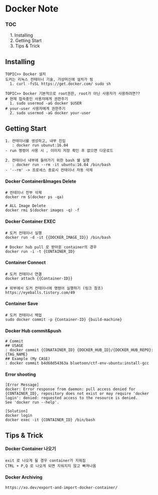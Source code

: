 # Docker Note 
<h3>TOC</h3>
&nbsp;&nbsp;&nbsp; 1. Installing <br>
&nbsp;&nbsp;&nbsp; 2. Getting Start<br>
&nbsp;&nbsp;&nbsp; 3. Tips & Trick<br>

## Installing
```
TOPIC>> Docker 설치
도커는 리눅스 컨테이너 기술, 가상머신에 설치가 됨 
  1. curl -fsSL https://get.docker.com/ sudo sh

TOPIC>> Docker 기본적으로 root권한, root가 아닌 사용자가 사용하려면??
# 현재 접속중인 사용자에게 권한주기
  1. sudo usermod -aG docker $USER 
# your-user 사용자에게 권한주기
  2. sudo usermod -aG docker your-user 
```

## Getting Start
```
1. 컨테이너를 생성하고, 내부 진입
   : docker run ubunut:16.04
- run 명령어 사용 시 , 이미지 저장 확인 후 없으면 다운로드

2. 컨테이너 내부에 들어가기 위한 bash 쉘 실행
   : docker run --rm -it ubuntu:16.04 /bin/bash
- '--rm' -> 프로세스 종료시 컨테이너 자동 삭제
```

#### Docker Container&Images Delete
```
# 컨테이너 전부 삭제
docker rm $(docker ps -qa)

# ALL Image Delete
docker rmi $(docker images -q) -f
```

#### Docker Container EXEC
```
# 도커 컨테이너 실행
docker run -d -it {{DOCKER_IMAGE_ID}} /bin/bash

# Docker hub pull 로 받아온 container의 경우
docker run -i -t {CONTAINER_ID}
```

#### Container Connect
```
# 도커 컨테이너 연결
docker attach {{Container-ID}}

# 외부에서 도커 컨테이너에 명령어 실행하기 (링크 참조)
https://eyeballs.tistory.com/49
```

#### Container Save
```
# 도커 컨테이너 백업
sudo docker commit -p {Container-ID} {build-machine}
```

#### Docker Hub commit&push
```
# Commit
## USAGE
: docker commit {CONATAINER_ID} {DOCKER_HUB_ID}/{DOCKER_HUB_REPO}:{TAG_NAME}
## Example (My CASE)
: docker commit b4d68d54363a bluetoon/ctf-env-ubuntu:install-gcc
```

#### Error shooting
```
[Error Message]
docker: Error response from daemon: pull access denied for {CONTAINER_ID}, repository does not exist or may require 'docker login': denied: requested access to the resource is denied.
See 'docker run --help'.

[Solution]
docker login
docker exec -it {CONTAINER_ID} /bin/bash
```

## Tips & Trick

#### Docker Container 나오기
```
exit 로 나오게 될 경우 container가 지워짐
CTRL + P,Q 로 나오게 되면 지워지지 않고 빠져나옴
```
#### Docker Archiving
```
https://xo.dev/export-and-import-docker-container/
```
